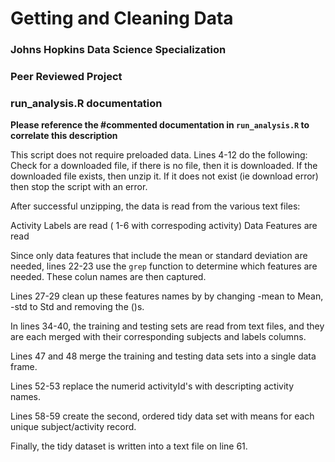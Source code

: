 # Getting and Cleaning Data
### Johns Hopkins Data Science Specialization
### Peer Reviewed Project

### run_analysis.R documentation

**Please reference the #commented documentation in `run_analysis.R` to correlate this description**

This script does not require preloaded data.
Lines 4-12 do the following: Check for a downloaded file, if there is no file, then it is downloaded. If the downloaded file exists, then unzip it. If it does not exist (ie download error) then stop the script with an error.

After successful unzipping, the data is read from the various text files:

Activity Labels are read ( 1-6 with correspoding activity)
Data Features are read

Since only data features that include the mean or standard deviation are needed, lines 22-23 use the `grep` function to determine which features are needed. These colun names are then captured.

Lines 27-29 clean up these features names by by changing -mean to Mean, -std to Std and removing the ()s.

In lines 34-40, the training and testing sets are read from text files, and they are each merged with their corresponding subjects and labels columns.

Lines 47 and 48 merge the training and testing data sets into a single data frame.

Lines 52-53 replace the numerid activityId's with descripting activity names.

Lines 58-59 create the second, ordered tidy data set with means for each unique subject/activity record.

Finally, the tidy dataset is written into a text file on line 61.